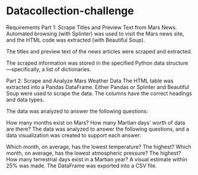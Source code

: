 # Datacollection-challenge

Requirements
Part 1: Scrape Titles and Preview Text from Mars News.
Automated browsing (with Splinter) was used to visit the Mars news site, and the HTML code was extracted (with Beautiful Soup). 

The titles and preview text of the news articles were scraped and extracted. 

The scraped information was stored in the specified Python data structure—specifically, a list of dictionaries.

Part 2: Scrape and Analyze Mars Weather Data 
The HTML table was extracted into a Pandas DataFrame. Either Pandas or Splinter and Beautiful Soup were used to scrape the data. The columns have the correct headings and data types.

The data was analyzed to answer the following questions: 

How many months exist on Mars? 
How many Martian days' worth of data are there? 
The data was analyzed to answer the following questions, and a data visualization was created to support each answer:

Which month, on average, has the lowest temperature? The highest? 
Which month, on average, has the lowest atmospheric pressure? The highest? 
How many terrestrial days exist in a Martian year? A visual estimate within 25% was made. 
The DataFrame was exported into a CSV file. 

